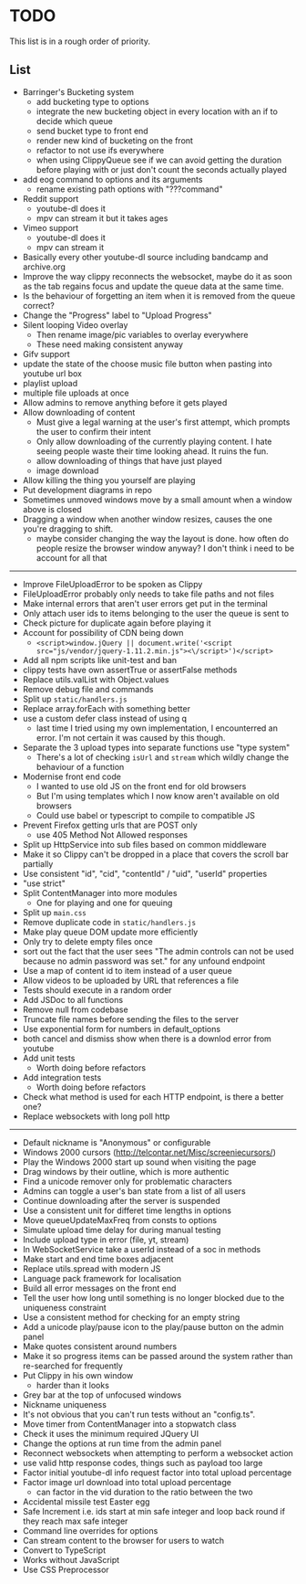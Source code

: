 TODO
====

This list is in a rough order of priority.

List
----

* Barringer's Bucketing system
	* add bucketing type to options
	* integrate the new bucketing object in every location with an if to decide which queue
	* send bucket type to front end
	* render new kind of bucketing on the front
	* refactor to not use ifs everywhere
	* when using ClippyQueue see if we can avoid getting the duration before playing with or just don't count the seconds actually played
* add eog command to options and its arguments
	* rename existing path options with "???command"
* Reddit support
	* youtube-dl does it
	* mpv can stream it but it takes ages
* Vimeo support
	* youtube-dl does it
	* mpv can stream it
* Basically every other youtube-dl source including bandcamp and archive.org
* Improve the way clippy reconnects the websocket, maybe do it as soon as the tab regains focus and update the queue data at the same time.
* Is the behaviour of forgetting an item when it is removed from the queue correct?
* Change the "Progress" label to "Upload Progress"
* Silent looping Video overlay
	* Then rename image/pic variables to overlay everywhere
	* These need making consistent anyway
* Gifv support
* update the state of the choose music file button when pasting into youtube url box
* playlist upload
* multiple file uploads at once
* Allow admins to remove anything before it gets played
* Allow downloading of content
	* Must give a legal warning at the user's first attempt, which prompts the user to confirm their intent
	* Only allow downloading of the currently playing content. I hate seeing people waste their time looking ahead. It ruins the fun.
	* allow downloading of things that have just played
	* image download
* Allow killing the thing you yourself are playing
* Put development diagrams in repo
* Sometimes unmoved windows move by a small amount when a window above is closed
* Dragging a window when another window resizes, causes the one you're dragging to shift.
	* maybe consider changing the way the layout is done. how often do people resize the browser window anyway? I don't think i need to be account for all that

---

* Improve FileUploadError to be spoken as Clippy
* FileUploadError probably only needs to take file paths and not files
* Make internal errors that aren't user errors get put in the terminal
* Only attach user ids to items belonging to the user the queue is sent to
* Check picture for duplicate again before playing it
* Account for possibility of CDN being down
	* `<script>window.jQuery || document.write('<script src="js/vendor/jquery-1.11.2.min.js"><\/script>')</script>`
* Add all npm scripts like unit-test and ban
* clippy tests have own assertTrue or assertFalse methods
* Replace utils.valList with Object.values
* Remove debug file and commands
* Split up `static/handlers.js`
* Replace array.forEach with something better
* use a custom defer class instead of using q
	* last time I tried using my own implementation, I encounterred an error. I'm not certain it was caused by this though.
* Separate the 3 upload types into separate functions use "type system"
	* There's a lot of checking `isUrl` and `stream` which wildly change the behaviour of a function
* Modernise front end code
	* I wanted to use old JS on the front end for old browsers
	* But I'm using templates which I now know aren't available on old browsers
	* Could use babel or typescript to compile to compatible JS
* Prevent Firefox getting urls that are POST only
	* use 405 Method Not Allowed responses
* Split up HttpService into sub files based on common middleware
* Make it so Clippy can't be dropped in a place that covers the scroll bar partially
* Use consistent "id", "cid", "contentId" / "uid", "userId" properties
* "use strict"
* Split ContentManager into more modules
	* One for playing and one for queuing
* Split up `main.css`
* Remove duplicate code in `static/handlers.js`
* Make play queue DOM update more efficiently
* Only try to delete empty files once
* sort out the fact that the user sees "The admin controls can not be used because no admin password was set." for any unfound endpoint
* Use a map of content id to item instead of a user queue
* Allow videos to be uploaded by URL that references a file
* Tests should execute in a random order
* Add JSDoc to all functions
* Remove null from codebase
* Truncate file names before sending the files to the server
* Use exponential form for numbers in default_options
* both cancel and dismiss show when there is a downlod error from youtube
* Add unit tests
	* Worth doing before refactors
* Add integration tests
	* Worth doing before refactors
* Check what method is used for each HTTP endpoint, is there a better one?
* Replace websockets with long poll http

---

* Default nickname is "Anonymous" or configurable
* Windows 2000 cursors (http://telcontar.net/Misc/screeniecursors/)
* Play the Windows 2000 start up sound when visiting the page
* Drag windows by their outline, which is more authentic
* Find a unicode remover only for problematic characters
* Admins can toggle a user's ban state from a list of all users
* Continue downloading after the server is suspended
* Use a consistent unit for differet time lengths in options
* Move queueUpdateMaxFreq from consts to options
* Simulate upload time delay for during manual testing
* Include upload type in error (file, yt, stream)
* In WebSocketService take a userId instead of a soc in methods
* Make start and end time boxes adjacent
* Replace utils.spread with modern JS
* Language pack framework for localisation
* Build all error messages on the front end
* Tell the user how long until something is no longer blocked due to the uniqueness constraint
* Use a consistent method for checking for an empty string
* Add a unicode play/pause icon to the play/pause button on the admin panel
* Make quotes consistent around numbers
* Make it so progress items can be passed around the system rather than re-searched for frequently
* Put Clippy in his own window
	* harder than it looks
* Grey bar at the top of unfocused windows
* Nickname uniqueness
* It's not obvious that you can't run tests without an "config.ts".
* Move timer from ContentManager into a stopwatch class
* Check it uses the minimum required JQuery UI
* Change the options at run time from the admin panel
* Reconnect websockets when attempting to perform a websocket action
* use valid http response codes, things such as payload too large
* Factor initial youtube-dl info request factor into total upload percentage
* Factor image url download into total upload percentage
	* can factor in the vid duration to the ratio between the two
* Accidental missile test Easter egg
* Safe Increment i.e. ids start at min safe integer and loop back round if they reach max safe integer
* Command line overrides for options
* Can stream content to the browser for users to watch
* Convert to TypeScript
* Works without JavaScript
* Use CSS Preprocessor